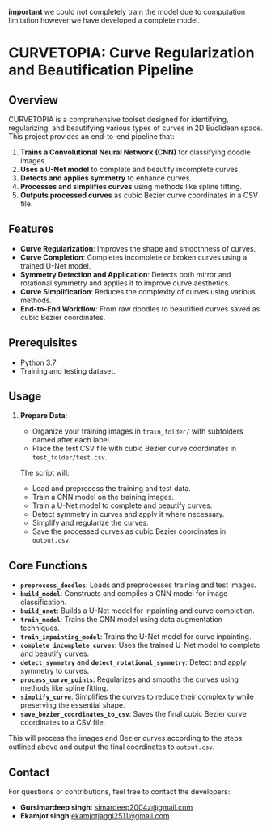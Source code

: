 
**important** we could not completely train the model due to computation limitation however we have developed a complete model.

# CURVETOPIA: Curve Regularization and Beautification Pipeline

## Overview

CURVETOPIA is a comprehensive toolset designed for identifying, regularizing, and beautifying various types of curves in 2D Euclidean space. This project provides an end-to-end pipeline that:

1. **Trains a Convolutional Neural Network (CNN)** for classifying doodle images.
2. **Uses a U-Net model** to complete and beautify incomplete curves.
3. **Detects and applies symmetry** to enhance curves.
4. **Processes and simplifies curves** using methods like spline fitting.
5. **Outputs processed curves** as cubic Bezier curve coordinates in a CSV file.

## Features

- **Curve Regularization**: Improves the shape and smoothness of curves.
- **Curve Completion**: Completes incomplete or broken curves using a trained U-Net model.
- **Symmetry Detection and Application**: Detects both mirror and rotational symmetry and applies it to improve curve aesthetics.
- **Curve Simplification**: Reduces the complexity of curves using various methods.
- **End-to-End Workflow**: From raw doodles to beautified curves saved as cubic Bezier coordinates.

## Prerequisites

- Python 3.7
- Training and testing dataset.

## Usage

1. **Prepare Data**:
   - Organize your training images in `train_folder/` with subfolders named after each label.
   - Place the test CSV file with cubic Bezier curve coordinates in `test_folder/test.csv`.

   The script will:
   - Load and preprocess the training and test data.
   - Train a CNN model on the training images.
   - Train a U-Net model to complete and beautify curves.
   - Detect symmetry in curves and apply it where necessary.
   - Simplify and regularize the curves.
   - Save the processed curves as cubic Bezier coordinates in `output.csv`.

## Core Functions

- **`preprocess_doodles`**: Loads and preprocesses training and test images.
- **`build_model`**: Constructs and compiles a CNN model for image classification.
- **`build_unet`**: Builds a U-Net model for inpainting and curve completion.
- **`train_model`**: Trains the CNN model using data augmentation techniques.
- **`train_inpainting_model`**: Trains the U-Net model for curve inpainting.
- **`complete_incomplete_curves`**: Uses the trained U-Net model to complete and beautify curves.
- **`detect_symmetry`** and **`detect_rotational_symmetry`**: Detect and apply symmetry to curves.
- **`process_curve_points`**: Regularizes and smooths the curves using methods like spline fitting.
- **`simplify_curve`**: Simplifies the curves to reduce their complexity while preserving the essential shape.
- **`save_bezier_coordinates_to_csv`**: Saves the final cubic Bezier curve coordinates to a CSV file.



This will process the images and Bezier curves according to the steps outlined above and output the final coordinates to `output.csv`.

## Contact

For questions or contributions, feel free to contact the developers:

- **Gursimardeep singh**: simardeep2004z@gmail.com
- **Ekamjot singh**:ekamjotjaggi2511@gmail.com
